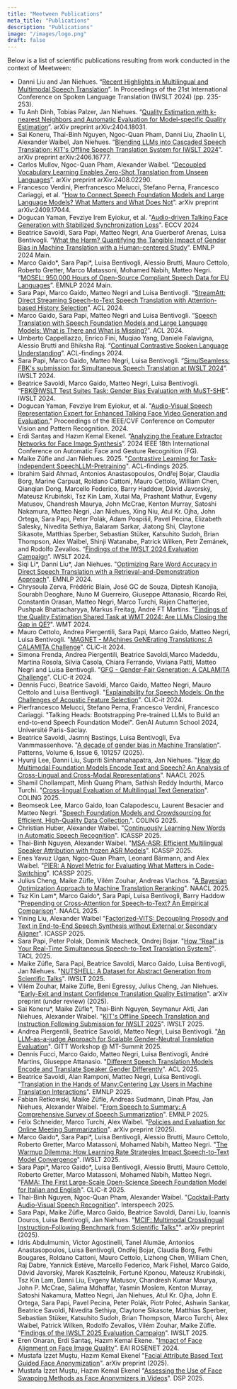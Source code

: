 ```yaml
---
title: "Meetween Publications"
meta_title: "Publications"
description: "Publications"
image: "/images/logo.png"
draft: false
---
```

Below is a list of scientific publications resulting from work conducted in the context of Meetween:

- Danni Liu and Jan Niehues. “[Recent Highlights in Multilingual and Multimodal Speech Translation](https://aclanthology.org/2024.iwslt-1.29.pdf)”. In Proceedings of the 21st International Conference on Spoken Language Translation (IWSLT 2024) (pp. 235-253).
- Tu Anh Dinh, Tobias Palzer, Jan Niehues. “[Quality Estimation with k-nearest Neighbors and Automatic Evaluation for Model-specific Quality Estimation](https://arxiv.org/pdf/2404.18031)”. arXiv preprint arXiv:2404.18031.
- Sai Koneru, Thai-Binh Nguyen, Ngoc-Quan Pham, Danni Liu, Zhaolin Li, Alexander Waibel, Jan Niehues. “[Blending LLMs into Cascaded Speech Translation: KIT's Offline Speech Translation System for IWSLT 2024](https://arxiv.org/pdf/2406.16777)”. arXiv preprint arXiv:2406.16777.
- Carlos Mullov, Ngoc-Quan Pham, Alexander Waibel. “[Decoupled Vocabulary Learning Enables Zero-Shot Translation from Unseen Languages](https://arxiv.org/pdf/2408.02290)”. arXiv preprint arXiv:2408.02290.
- Francesco Verdini, Pierfrancesco Melucci, Stefano Perna, Francesco Cariaggi, et al. “[How to Connect Speech Foundation Models and Large Language Models? What Matters and What Does Not](https://arxiv.org/pdf/2409.17044)”. arXiv preprint arXiv:2409.17044.
- Dogucan Yaman, Fevziye Irem Eyiokur, et al. "[Audio-driven Talking Face Generation with Stabilized Synchronization Loss](https://www.ecva.net/papers/eccv_2024/papers_ECCV/papers/02950.pdf)". ECCV 2024
- Beatrice Savoldi, Sara Papi, Matteo Negri, Ana Guerberof Arenas, Luisa Bentivogli. “[What the Harm? Quantifying the Tangible Impact of Gender Bias in Machine Translation with a Human-centered Study](https://arxiv.org/pdf/2410.00545)”. EMNLP 2024 Main.
- Marco Gaido*, Sara Papi*, Luisa Bentivogli, Alessio Brutti, Mauro Cettolo, Roberto Gretter, Marco Matassoni, Mohamed Nabih, Matteo Negri. “[MOSEL: 950,000 Hours of Open-Source Compliant Speech Data for EU Languages](https://arxiv.org/pdf/2410.01036)”. EMNLP 2024 Main.
- Sara Papi, Marco Gaido, Matteo Negri and Luisa Bentivogli. “[StreamAtt: Direct Streaming Speech-to-Text Speech Translation with Attention-based History Selection](https://arxiv.org/pdf/2406.06097)”. ACL 2024.
- Marco Gaido, Sara Papi, Matteo Negri and Luisa Bentivogli. “[Speech Translation with Speech Foundation Models and Large Language Models: What is There and What is Missing?](https://arxiv.org/pdf/2402.12025)”. ACL 2024.
- Umberto Cappellazzo, Enrico Fini, Muqiao Yang, Daniele Falavigna, Alessio Brutti and Bhiksha Raj. “[Continual Contrastive Spoken Language Understanding](https://arxiv.org/pdf/2310.02699)”. ACL-findings 2024.
- Sara Papi, Marco Gaido, Matteo Negri, Luisa Bentivogli. “[SimulSeamless: FBK's submission for Simultaneous Speech Translation at IWSLT 2024](https://arxiv.org/pdf/2406.14177)”. IWSLT 2024.
- Beatrice Savoldi, Marco Gaido, Matteo Negri, Luisa Bentivogli. “[FBK@IWSLT Test Suites Task: Gender Bias Evaluation with MuST-SHE](https://aclanthology.org/2024.iwslt-1.10.pdf)”. IWSLT 2024.
- Dogucan Yaman, Fevziye Irem Eyiokur, et al. "[Audio-Visual Speech Representation Expert for Enhanced Talking Face Video Generation and Evaluation.](https://openaccess.thecvf.com/content/CVPR2024W/NTIRE/papers/Yaman_Audio-Visual_Speech_Representation_Expert_for_Enhanced_Talking_Face_Video_Generation_CVPRW_2024_paper.pdf)" Proceedings of the IEEE/CVF Conference on Computer Vision and Pattern Recognition. 2024.
- Erdi Sarıtaş and Hazım Kemal Ekenel. “[Analyzing the Feature Extractor Networks for Face Image Synthesis](https://arxiv.org/pdf/2406.02153)”. 2024 IEEE 18th International Conference on Automatic Face and Gesture Recognition (FG). 
- Maike Züfle and Jan Niehues. 2025. "[Contrastive Learning for Task-Independent SpeechLLM-Pretraining](https://aclanthology.org/2025.findings-acl.445/)". ACL-findings 2025.
- Ibrahim Said Ahmad, Antonios Anastasopoulos, Ondřej Bojar, Claudia Borg, Marine Carpuat, Roldano Cattoni, Mauro Cettolo, William Chen, Qianqian Dong, Marcello Federico, Barry Haddow, Dávid Javorský, Mateusz Krubiński, Tsz Kin Lam, Xutai Ma, Prashant Mathur, Evgeny Matusov, Chandresh Maurya, John McCrae, Kenton Murray, Satoshi Nakamura, Matteo Negri, Jan Niehues, Xing Niu, Atul Kr. Ojha, John Ortega, Sara Papi, Peter Polák, Adam Pospíšil, Pavel Pecina, Elizabeth Salesky, Nivedita Sethiya, Balaram Sarkar, Jiatong Shi, Claytone Sikasote, Matthias Sperber, Sebastian Stüker, Katsuhito Sudoh, Brian Thompson, Alex Waibel, Shinji Watanabe, Patrick Wilken, Petr Zemánek, and Rodolfo Zevallos. “[Findings of the IWSLT 2024 Evaluation Campaign](https://aclanthology.org/2024.iwslt-1.1/)”. IWSLT 2024.
- Siqi Li*, Danni Liu*, Jan Niehues. "[Optimizing Rare Word Accuracy in Direct Speech Translation with a Retrieval-and-Demonstration Approach](https://aclanthology.org/2024.emnlp-main.708/)". EMNLP 2024.
- Chrysoula Zerva, Frédéric Blain, José GC de Souza, Diptesh Kanojia, Sourabh Deoghare, Nuno M Guerreiro, Giuseppe Attanasio, Ricardo Rei, Constantin Orasan, Matteo Negri, Marco Turchi, Rajen Chatterjee, Pushpak Bhattacharyya, Markus Freitag, André FT Martins. "[Findings of the Quality Estimation Shared Task at WMT 2024: Are LLMs Closing the Gap in QE?](https://aclanthology.org/2024.wmt-1.3/)". WMT 2024.
- Mauro Cettolo, Andrea Piergentili, Sara Papi, Marco Gaido, Matteo Negri, Luisa Bentivogli. "[MAGNET - MAchines GeNErating Translations: A CALAMITA Challenge](https://aclanthology.org/2024.clicit-1.120/)". CLiC-it 2024.
- Simona Frenda, Andrea Piergentili, Beatrice Savoldi,Marco Madeddu, Martina Rosola, Silvia Casola, Chiara Ferrando, Viviana Patti, Matteo Negri and Luisa Bentivogli. "[GFG - Gender-Fair Generation: A CALAMITA Challenge](https://aclanthology.org/2024.clicit-1.122/)". CLiC-it 2024.
- Dennis Fucci, Beatrice Savoldi, Marco Gaido, Matteo Negri, Mauro Cettolo and Luisa Bentivogli. "[Explainability for Speech Models: On the Challenges of Acoustic Feature Selection](https://aclanthology.org/2024.clicit-1.45/)". CLiC-it 2024.
- Pierfrancesco Melucci, Stefano Perna, Francesco Verdini, Francesco Cariaggi. "Talking Heads: Bootstrapping Pre-trained LLMs to Build an end-to-end Speech Foundation Model". GenAI Autumn School 2024, Université Paris-Saclay.
- Beatrice Savoldi, Jasmnj Bastings, Luisa Bentivogli, Eva Vanmmassenhove. "[A decade of gender bias in Machine Translation](https://www.cell.com/patterns/pdf/S2666-3899(25)00105-9.pdf)". Patterns, Volume 6, Issue 6, 101257 (2025).
- Hyunji Lee, Danni Liu, Supriti Sinhamahapatra, Jan Niehues. "[How do Multimodal Foundation Models Encode Text and Speech? An Analysis of Cross-Lingual and Cross-Modal Representations](https://aclanthology.org/2025.naacl-short.51/)". NAACL 2025.
- Shamil Chollampatt, Minh Quang Pham, Sathish Reddy Indurthi, Marco Turchi. "[Cross-lingual Evaluation of Multilingual Text Generation](https://aclanthology.org/2025.coling-main.520/)". COLING 2025.
- Beomseok Lee, Marco Gaido, Ioan Calapodescu, Laurent Besacier and Matteo Negri. "[Speech Foundation Models and Crowdsourcing for Efficient, High-Quality Data Collection.](https://aclanthology.org/2025.coling-main.455.pdf)". COLING 2025.
- Christian Huber, Alexander Waibel. "[Continuously Learning New Words in Automatic Speech Recognition](https://ieeexplore.ieee.org/iel8/10887540/10887541/10889216.pdf)". ICASSP 2025.
- Thai-Binh Nguyen, Alexander Waibel. "[MSA-ASR: Efficient Multilingual Speaker Attribution with frozen ASR Models](https://ieeexplore.ieee.org/iel8/10887540/10887541/10889116.pdf)". ICASSP 2025.
- Enes Yavuz Ugan,  Ngoc-Quan Pham, Leonard Bärmann, and Alex Waibel. "[PIER: A Novel Metric for Evaluating What Matters in Code-Switching](https://publikationen.bibliothek.kit.edu/1000184471)". ICASSP 2025.
- Julius Cheng, Maike Züfle, Vilém Zouhar, Andreas Vlachos. "[A Bayesian Optimization Approach to Machine Translation Reranking](https://aclanthology.org/2025.naacl-long.145/)". NAACL 2025.
- Tsz Kin Lam*, Marco Gaido*, Sara Papi, Luisa Bentivogli, Barry Haddow "[Prepending or Cross-Attention for Speech-to-Text? An Empirical Comparison](https://aclanthology.org/2025.naacl-long.153.pdf)". NAACL 2025.
- Yining Liu, Alexander Waibel "[Factorized-VITS: Decoupling Prosody and Text in End-to-End Speech Synthesis without External or Secondary Aligner](https://ieeexplore.ieee.org/document/10890003/)". ICASSP 2025.
- Sara Papi, Peter Polak, Dominik Macheck, Ondrej Bojar. "[How “Real” is Your Real-Time Simultaneous Speech-to-Text Translation System?](https://direct.mit.edu/tacl/article/doi/10.1162/tacl_a_00740/128861/How-Real-is-Your-Real-Time-Simultaneous-Speech-to)". TACL 2025.
- Maike Züfle, Sara Papi, Beatrice Savoldi, Marco Gaido, Luisa Bentivogli, Jan Niehues. "[NUTSHELL: A Dataset for Abstract Generation from Scientific Talks](https://aclanthology.org/2025.iwslt-1.2/)". IWSLT 2025.
- Vilém Zouhar, Maike Züfle, Beni Egressy, Julius Cheng, Jan Niehues. "[Early-Exit and Instant Confidence Translation Quality Estimation](https://arxiv.org/abs/2502.14429)". arXiv preprint (under review) (2025).
- Sai Koneru*, Maike Züfle*, Thai-Binh Nguyen, Seymanur Akti, Jan Niehues, Alexander Waibel. "[KIT's Offline Speech Translation and Instruction Following Submission for IWSLT 2025](https://aclanthology.org/2025.iwslt-1.22/)". IWSLT 2025.
- Andrea Piergentili, Beatrice Savoldi, Matteo Negri, Luisa Bentivogli. "[An LLM-as-a-judge Approach for Scalable Gender-Neutral Translation Evaluation](https://aclanthology.org/2025.gitt-1.3/)". GITT Workshop @ MT-Summit 2025.
- Dennis Fucci, Marco Gaido, Matteo Negri, Luisa Bentivogli, André Martins, Giuseppe Attanasio. "[Different Speech Translation Models Encode and Translate Speaker Gender Differently](https://aclanthology.org/2025.acl-short.78/)". ACL 2025. 
- Beatrice Savoldi, Alan Ramponi, Matteo Negri, Luisa Bentivogli. "[Translation in the Hands of Many:Centering Lay Users in Machine Translation Interactions](https://arxiv.org/abs/2502.13780)". EMNLP 2025.
- Fabian Retkowski, Maike Züfle, Andreas Sudmann, Dinah Pfau, Jan Niehues, Alexander Waibel. "[From Speech to Summary: A Comprehensive Survey of Speech Summarization](https://arxiv.org/abs/2504.08024)". EMNLP 2025.
- Felix Schneider, Marco Turchi, Alex Waibel. "[Policies and Evaluation for Online Meeting Summarization](https://arxiv.org/abs/2502.03111)". arXiv preprint (2025).
- Marco Gaido*, Sara Papi*, Luisa Bentivogli, Alessio Brutti, Mauro Cettolo, Roberto Gretter, Marco Matassoni, Mohamed Nabih, Matteo Negri. "[The Warmup Dilemma: How Learning Rate Strategies Impact Speech-to-Text Model Convergence](https://aclanthology.org/2025.iwslt-1.4.pdf)". IWSLT 2025.
- Sara Papi*, Marco Gaido*, Luisa Bentivogli, Alessio Brutti, Mauro Cettolo, Roberto Gretter, Marco Matassoni, Mohamed Nabih, Matteo Negri. "[FAMA: The First Large-Scale Open-Science Speech Foundation Model for Italian and English](https://arxiv.org/abs/2505.22759)". CLiC-it 2025.
- Thai-Binh Nguyen, Ngoc-Quan Pham, Alexander Waibel. "[Cocktail-Party Audio-Visual Speech Recognition](https://arxiv.org/abs/2506.02178)". Interspeech 2025.
- Sara Papi, Maike Züfle, Marco Gaido, Beatrice Savoldi, Danni Liu, Ioannis Douros, Luisa Bentivogli, Jan Niehues. "[MCIF: Multimodal Crosslingual Instruction-Following Benchmark from Scientific Talks"](https://arxiv.org/abs/2507.19634)". arXiv preprint (2025).
- Idris Abdulmumin, Victor Agostinelli, Tanel Alumäe, Antonios Anastasopoulos, Luisa Bentivogli, Ondřej Bojar, Claudia Borg, Fethi Bougares, Roldano Cattoni, Mauro Cettolo, Lizhong Chen, William Chen, Raj Dabre, Yannick Estève, Marcello Federico, Mark Fishel, Marco Gaido, Dávid Javorský, Marek Kasztelnik, Fortuné Kponou, Mateusz Krubiński, Tsz Kin Lam, Danni Liu, Evgeny Matusov, Chandresh Kumar Maurya, John P. McCrae, Salima Mdhaffar, Yasmin Moslem, Kenton Murray, Satoshi Nakamura, Matteo Negri, Jan Niehues, Atul Kr. Ojha, John E. Ortega, Sara Papi, Pavel Pecina, Peter Polák, Piotr Połeć, Ashwin Sankar, Beatrice Savoldi, Nivedita Sethiya, Claytone Sikasote, Matthias Sperber, Sebastian Stüker, Katsuhito Sudoh, Brian Thompson, Marco Turchi, Alex Waibel, Patrick Wilken, Rodolfo Zevallos, Vilém Zouhar, Maike Züfle. "[Findings of the IWSLT 2025 Evaluation Campaign](https://aclanthology.org/2025.iwslt-1.44/)". IWSLT 2025.
- Eren Onaran, Erdi Sarıtaş, Hazım Kemal Ekene. "[Impact of Face Alignment on Face Image Quality](https://arxiv.org/abs/2412.11779)". EAI ROSENET 2024.
- Mustafa İzzet Muştu, Hazım Kemal Ekenel "[Facial Attribute Based Text Guided Face Anonymization](https://arxiv.org/abs/2505.21002)". arXiv preprint (2025).
- Mustafa İzzet Muştu, Hazım Kemal Ekenel "[Assessing the Use of Face Swapping Methods as Face Anonymizers in Videos](https://arxiv.org/abs/2505.20985)". DSP 2025.
